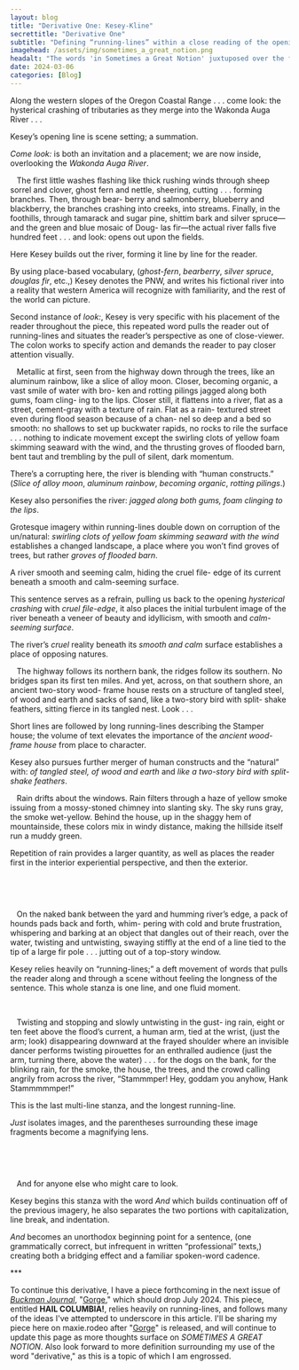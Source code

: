 ```yaml
---
layout: blog
title: "Derivative One: Kesey-Kline"
secrettitle: "Derivative One"
subtitle: "Defining “running-lines” within a close reading of the opening to Ken Kesey’s <i>SOMETIMES A GREAT NOTION</i>:"
imagehead: /assets/img/sometimes_a_great_notion.png
headalt: "The words 'in Sometimes a Great Notion' juxtuposed over the fictional Wakonda Auga River from the title cards to the film."
date: 2024-03-06
categories: [Blog]
---
```


<div>
    <div class="closereadjust">
        Along the western slopes of the Oregon Coastal Range . . .  
        come look: the hysterical crashing of tributaries as they 
        merge into the Wakonda Auga River . . .
    </div>
    <div class="closereadright">
        <p>
            Kesey’s opening line is scene setting; a summation.
        </p>
        <p>
            <i>Come look:</i> is both an invitation and a placement; we are now inside, overlooking the <i>Wakonda Auga River</i>.
        </p>
    </div>
</div>
<div>
    <div class="closereadjust">
        &nbsp;&nbsp;&nbsp;The first little washes flashing like thick rushing winds through sheep sorrel and clover, ghost fern and nettle, sheering, cutting . . . forming branches. Then, through bear- berry and salmonberry, blueberry and blackberry, the branches crashing into creeks, into streams. Finally, in the foothills, through tamarack and sugar pine, shittim bark and silver spruce—and the green and blue mosaic of Doug- las fir—the actual river falls five hundred feet . . . and look: opens out upon the fields.
    </div>
    <div class="closereadright">
        <p>
            Here Kesey builds out the river, forming it line by line for the reader.
        </p>
        <p>
            By using place-based vocabulary, (<i>ghost-fern</i>, <i>bearberry</i>, <i>silver spruce</i>, <i>douglas fir</i>, etc.,) Kesey denotes the PNW, and writes his fictional river into a reality that western America will recognize with familiarity, and the rest of the world can picture.
        </p>
        <p>
            Second instance of <i>look:</i>, Kesey is very specific with his placement of the reader throughout the piece, this repeated word pulls the reader out of running-lines and situates the reader’s perspective as one of close-viewer. The colon works to specify action and demands the reader to pay closer attention visually.
        </p>
    </div>
</div>
<div>
    <div class="closereadjust">
        &nbsp;&nbsp;&nbsp;Metallic at first, seen from the highway down through the trees, like an aluminum rainbow, like a slice of alloy moon. Closer, becoming organic, a vast smile of water with bro- ken and rotting pilings jagged along both gums, foam cling- ing to the lips. Closer still, it flattens into a river, flat as a street, cement-gray with a texture of rain. Flat as a rain- textured street even during flood season because of a chan- nel so deep and a bed so smooth: no shallows to set up buckwater rapids, no rocks to rile the surface . . . nothing     to indicate movement except the swirling clots of yellow foam skimming seaward with the wind, and the thrusting groves of flooded barn, bent taut and trembling by the pull of silent, dark momentum.
    </div>
    <div class="closereadright">
        <p>
            There’s a corrupting here, the river is blending with “human constructs.” (<i>Slice of alloy moon</i>, <i>aluminum rainbow</i>, <i>becoming organic</i>, <i>rotting pilings</i>.)
        </p>
        <p>
            Kesey also personifies the river: <i>jagged along both gums, foam clinging to the lips</i>.
        </p>
        <p>
            Grotesque imagery within running-lines double down on corruption of the un/natural: <i>swirling clots of yellow foam skimming seaward with the wind</i> establishes a changed landscape, a place where you won’t find groves of trees, but rather <i>groves of flooded barn</i>.
        </p>
    </div>
</div>
<div>
    <div class="closereadjust">
        A river smooth and seeming calm, hiding the cruel file- edge of its current beneath a smooth and calm-seeming surface.
    </div>
    <div class="closereadright">
        <p>
            This sentence serves as a refrain, pulling us back to the opening <i>hysterical crashing</i> with <i>cruel file-edge</i>, it also places the initial turbulent image of the river beneath a veneer of beauty and idyllicism, with smooth and <i>calm-seeming surface</i>.
        </p>
        <p>
            The river’s <i>cruel</i> reality beneath its <i>smooth and calm</i> surface establishes a place of opposing natures. 
        </p>
    </div>
</div>
<div>
    <div class="closereadjust">
        &nbsp;&nbsp;&nbsp;The highway follows its northern bank, the ridges follow its southern. No bridges span its first ten miles. And yet, across, on that southern shore, an ancient two-story wood- frame house rests on a structure of tangled steel, of wood and earth and sacks of sand, like a two-story bird with split- shake feathers, sitting fierce in its tangled nest. Look . . .
    </div>
    <div class="closereadright">
        <p>
            Short lines are followed by long running-lines describing the Stamper house; the volume of text elevates the importance of the <i>ancient wood-frame house</i> from place to character.        
        </p>
        <p>
            Kesey also pursues further merger of human constructs and the “natural” with: <i>of tangled steel, of wood and earth</i> and <i>like a two-story bird with split-shake feathers</i>.
        </p>
    </div>
</div>
<div>
    <div class="closereadjust">
        &nbsp;&nbsp;&nbsp;Rain drifts about the windows. Rain filters through a haze of yellow smoke issuing from a mossy-stoned chimney into slanting sky. The sky runs gray, the smoke wet-yellow. Behind the house, up in the shaggy hem of mountainside, these colors mix in windy distance, making the hillside itself run a muddy green.
    </div>
    <div class="closereadright">
        <p>
            Repetition of rain provides a larger quantity, as well as places the reader first in the interior experiential perspective, and then the exterior.
        </p>
        <p>&emsp;</p>
        <p>&emsp;</p>
    </div>
</div>
<div>
    <div class="closereadjust">
        &nbsp;&nbsp;&nbsp;On the naked bank between the yard and humming river’s edge, a pack of hounds pads back and forth, whim- pering with cold and brute frustration, whispering and barking at an object that dangles out of their reach, over the water, twisting and untwisting, swaying stiffly at the end of a line tied to the tip of a large fir pole . . . jutting out of a top-story window.    
    </div>
    <div class="closereadright">
        <p>
            Kesey relies heavily on “running-lines;” a deft movement of words that pulls the reader along and through a scene without feeling the longness of the sentence. This whole stanza is one line, and one fluid moment.        
        </p>
        <p>&emsp;</p>
    </div>
</div>
<div>
    <div class="closereadjust">
        &nbsp;&nbsp;&nbsp;Twisting and stopping and slowly untwisting in the gust- ing rain, eight or ten feet above the flood’s current, a human arm, tied at the wrist, (just the arm; look) disappearing downward at the frayed shoulder where an invisible dancer performs twisting pirouettes for an enthralled audience  (just the arm, turning there, above the water) . . . for the dogs on the bank, for the blinking rain, for the smoke, the house, the trees, and the crowd calling angrily from across the river, “Stammmper! Hey, goddam you anyhow, Hank Stammmmmper!”
    </div>
    <div class="closereadright">
        <p>
            This is the last multi-line stanza, and the longest running-line.        
        </p>
        <p>
            <i>Just</i> isolates images, and the parentheses surrounding these image fragments become a magnifying lens.
        </p>
        <p>&emsp;</p>
        <p>&emsp;</p>
    </div>
</div>
<div>
    <div class="closereadjust">
        &nbsp;&nbsp;&nbsp;And for anyone else who might care to look.
    </div>
    <div class="closereadright">
        <p>
            Kesey begins this stanza with the word <i>And</i> which builds continuation off of the previous imagery, he also separates the two portions with capitalization, line break, and indentation. 
        </p>
        <p>
            <i>And</i> becomes an unorthodox beginning point for a sentence, (one grammatically correct, but infrequent in written “professional” texts,) creating both a bridging effect and a familiar spoken-word cadence.
        </p>
    </div>
</div>
***
<div>
    <p>
        To continue this derivative, I have a piece forthcoming in the next issue of <i><a href ="https://www.buckmanjournal.com/">Buckman Journal</a></i>, "<a href="https://www.buckmanjournal.com/submissions">Gorge</a>," which should drop July 2024. This piece, entitled <b>HAIL COLUMBIA!</b>, relies heavily on running-lines, and follows many of the ideas I've attempted to underscore in this article. I'll be sharing my piece here on maxie.rodeo after "<a href="https://www.buckmanjournal.com/submissions">Gorge</a>" is released, and will continue to update this page as more thoughts surface on <i>SOMETIMES A GREAT NOTION</i>. Also look forward to more definition surrounding my use of the word "derivative," as this is a topic of which I am engrossed.
    </p>
</div>
